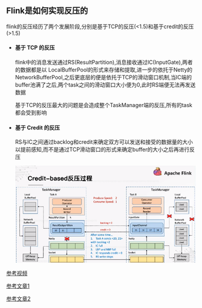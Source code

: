 ## Flink是如何实现反压的

flink的反压经历了两个发展阶段,分别是基于TCP的反压(<1.5)和基于credit的反压(>1.5)

- #### 基于 TCP 的反压

  flink中的消息发送通过RS(ResultPartition),消息接收通过IC(InputGate),两者的数据都是以 LocalBufferPool的形式来存储和提取,进一步的依托于Netty的NetworkBufferPool,之后更底层的便是依托于TCP的滑动窗口机制,当IC端的buffer池满了之后,两个task之间的滑动窗口大小便为0,此时RS端便无法再发送数据

  基于TCP的反压最大的问题是会造成整个TaskManager端的反压,所有的task都会受到影响

- #### 基于 Credit 的反压

  RS与IC之间通过backlog和credit来确定双方可以发送和接受的数据量的大小以提前感知,而不是通过TCP滑动窗口的形式来确定buffer的大小之后再进行反压

  ![](../../pictures/flink基于credit的反压.png)



[参考视频](<https://www.bilibili.com/video/av55487329>)

[参考文章1](<https://blog.csdn.net/u010376788/article/details/92086752>)

[参考文章2](<https://blog.csdn.net/u010376788/article/details/95047250>)